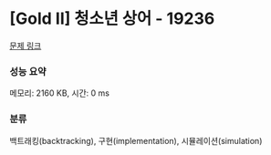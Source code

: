 # [Gold II] 청소년 상어 - 19236 

[문제 링크](https://www.acmicpc.net/problem/19236) 

### 성능 요약

메모리: 2160 KB, 시간: 0 ms

### 분류

백트래킹(backtracking), 구현(implementation), 시뮬레이션(simulation)

